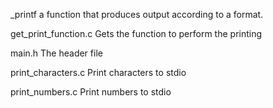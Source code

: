 _printf a function that produces output according to a format.

get_print_function.c Gets the function to perform the printing

main.h The header file

print_characters.c Print characters to stdio

print_numbers.c Print numbers to stdio
